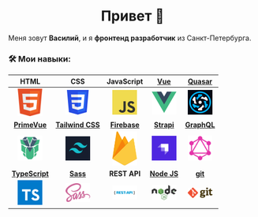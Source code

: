 <div align="center">
	<h1>Привет 👋</h1>
</div>

Меня зовут **Василий**, и я **фронтенд разработчик** из Санкт-Петербурга.

### 🛠️ Мои навыки:

HTML | CSS | JavaScript | [Vue](https://vuejs.org/) | [Quasar](https://quasar.dev/)
:---: | :---: | :---: | :---: | :---:
<img width="50" src="https://github.com/pantelav/pantelav/blob/main/assets/html.png"/> | <img width="50" src="https://github.com/pantelav/pantelav/blob/main/assets/css.png"/> | <img width="50" src="https://github.com/pantelav/pantelav/blob/main/assets/js.png"/> | <img width="50" src="https://github.com/pantelav/pantelav/blob/main/assets/Vue.png"/> | <img width="50" src="https://github.com/pantelav/pantelav/blob/main/assets/quasar.png"/>
**[PrimeVue](https://www.primefaces.org/primevue/#/setup)** | **[Tailwind CSS](https://tailwindcss.com/)** | **[Firebase](https://firebase.google.com/)** | **[Strapi](https://strapi.io/)** | **[GraphQL](https://graphql.org/)**
<img width="50" src="https://github.com/pantelav/pantelav/blob/main/assets/primevue.webp"/> | <img width="50" src="https://github.com/pantelav/pantelav/blob/main/assets/tailwind.png"/> | <img width="50" src="https://github.com/pantelav/pantelav/blob/main/assets/firebase.png"/> | <img width="50" src="https://github.com/pantelav/pantelav/blob/main/assets/strapi.png"/> | <img width="50" src="https://github.com/pantelav/pantelav/blob/main/assets/GraphQL.png"/>
**[TypeScript](https://www.typescriptlang.org/)** | **[Sass](https://sass-lang.com/)** | **REST API** | **[Node JS](https://nodejs.org/)** | **[git](https://git-scm.com/)**
<img width="50" src="https://github.com/pantelav/pantelav/blob/main/assets/ts.png"/> | <img width="50" src="https://github.com/pantelav/pantelav/blob/main/assets/sass.png"/> | <img width="50" src="https://github.com/pantelav/pantelav/blob/main/assets/rest.webp"/> | <img width="50" src="https://github.com/pantelav/pantelav/blob/main/assets/nodejs.png"/> | <img width="50" src="https://github.com/pantelav/pantelav/blob/main/assets/git.png"/>

